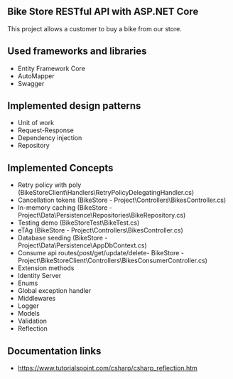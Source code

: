## Bike Store RESTful API with ASP.NET Core

This project allows a customer to buy a bike from our store.

## Used frameworks and libraries

* Entity Framework Core
* AutoMapper
* Swagger

## Implemented design patterns
*  Unit of work
*  Request-Response
*  Dependency injection
*  Repository

## Implemented Concepts
* Retry policy with poly (BikeStoreClient\Handlers\RetryPolicyDelegatingHandler.cs)
* Cancellation tokens (BikeStore - Project\Controllers\BikesController.cs)
* In-memory caching (BikeStore - Project\Data\Persistence\Repositories\BikeRepository.cs)
* Testing demo (BikeStoreTest\BikeTest.cs)
* eTAg (BikeStore - Project\Controllers\BikesController.cs)
* Database seeding (BikeStore - Project\Data\Persistence\AppDbContext.cs)
* Consume api routes(post/get/update/delete- BikeStore - Project\BikeStoreClient\Controllers\BikesConsumerController.cs)
* Extension methods
* Identity Server
* Enums
* Global exception handler
* Middlewares 
* Logger
* Models
* Validation
* Reflection

## Documentation links
* https://www.tutorialspoint.com/csharp/csharp_reflection.htm

